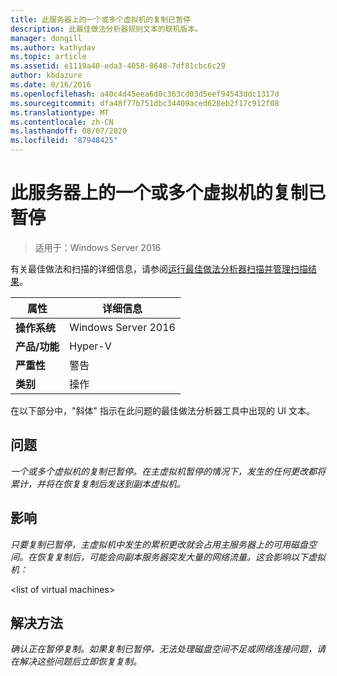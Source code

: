 ```yaml
---
title: 此服务器上的一个或多个虚拟机的复制已暂停
description: 此最佳做法分析器规则文本的联机版本。
manager: dongill
ms.author: kathydav
ms.topic: article
ms.assetid: e1119a40-eda3-4058-8648-7df81cbc6c29
author: kbdazure
ms.date: 8/16/2016
ms.openlocfilehash: a40c4d45eea6d0c363cd03d5eef94543ddc1317d
ms.sourcegitcommit: dfa48f77b751dbc34409aced628eb2f17c912f08
ms.translationtype: MT
ms.contentlocale: zh-CN
ms.lasthandoff: 08/07/2020
ms.locfileid: "87948425"
---
```

# <a name="replication-is-paused-for-one-or-more-virtual-machines-on-this-server"></a>此服务器上的一个或多个虚拟机的复制已暂停

>适用于：Windows Server 2016

有关最佳做法和扫描的详细信息，请参阅[运行最佳做法分析器扫描并管理扫描结果](https://go.microsoft.com/fwlink/p/?LinkID=223177)。

|属性|详细信息|
|-|-|
|**操作系统**|Windows Server 2016|
|**产品/功能**|Hyper-V|
|**严重性**|警告|
|**类别**|操作|

在以下部分中，"斜体" 指示在此问题的最佳做法分析器工具中出现的 UI 文本。

## <a name="issue"></a>问题
*一个或多个虚拟机的复制已暂停。在主虚拟机暂停的情况下，发生的任何更改都将累计，并将在恢复复制后发送到副本虚拟机。*

## <a name="impact"></a>影响
*只要复制已暂停，主虚拟机中发生的累积更改就会占用主服务器上的可用磁盘空间。在恢复复制后，可能会向副本服务器突发大量的网络流量。这会影响以下虚拟机：*

\<list of virtual machines>

## <a name="resolution"></a>解决方法
*确认正在暂停复制。如果复制已暂停，无法处理磁盘空间不足或网络连接问题，请在解决这些问题后立即恢复复制。*



